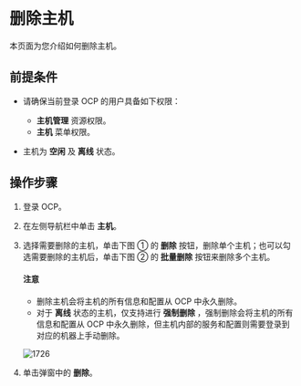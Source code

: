 # 删除主机

本页面为您介绍如何删除主机。

## 前提条件

* 请确保当前登录 OCP 的用户具备如下权限：

  * **主机管理** 资源权限。
  * **主机** 菜单权限。

* 主机为 **空闲** 及 **离线** 状态。

## 操作步骤

1. 登录 OCP。

2. 在左侧导航栏中单击 **主机**。

3. 选择需要删除的主机，单击下图 ① 的 **删除** 按钮，删除单个主机；也可以勾选需要删除的主机后，单击下图 ② 的 **批量删除** 按钮来删除多个主机。

    <main id="notice" type='notice'>
    <h4>注意</h4>
    <p><ul><li>删除主机会将主机的所有信息和配置从 OCP 中永久删除。</li><li>对于 <b>离线</b> 状态的主机，仅支持进行 <b>强制删除</b> ，强制删除会将主机的所有信息和配置从 OCP 中永久删除，但主机内部的服务和配置则需要登录到对应的机器上手动删除。</li></ul></p>
    </main>

   ![1726](https://obbusiness-private.oss-cn-shanghai.aliyuncs.com/doc/img/ocp/421/%E6%89%B9%E9%87%8F%E5%88%A0%E9%99%A4%E4%B8%BB%E6%9C%BA.png)

4. 单击弹窗中的 **删除**。
